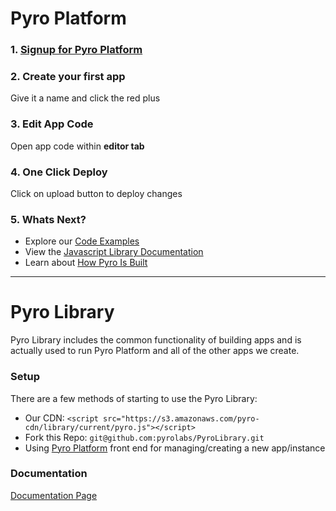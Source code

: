 # Pyro Platform

### 1. [Signup for Pyro Platform](https://pyroplatform.com/#/signup)

### 2. Create your first app

Give it a name and click the red plus

<!-- Include new app picture -->


### 3. Edit App Code
Open app code within **editor tab**
<!-- Include editor tab picture -->


### 4. One Click Deploy
Click on upload button to deploy changes
<!-- Include upload button picture -->


### 5. Whats Next?
  * Explore our [Code Examples](/Examples/Landing_Page)
  * View the [Javascript Library Documentation](/Documentation/Pyro_Library)
  * Learn about [How Pyro Is Built](/About_Pyro/How_Pyro_Works)




---------------------------------------------------------------

# Pyro Library

Pyro Library includes the common functionality of building apps and is actually used to run Pyro Platform and all of the other apps we create.

### Setup

There are a few methods of starting to use the Pyro Library:

* Our CDN: `<script src="https://s3.amazonaws.com/pyro-cdn/library/current/pyro.js"></script>`
* Fork this Repo: `git@github.com:pyrolabs/PyroLibrary.git`
* Using [Pyro Platform](https://pyroplatform.com) front end for managing/creating a new app/instance

### Documentation

[Documentation Page](/Documentation/Pyro_Library)
